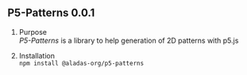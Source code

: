 ## P5-Patterns 0.0.1
1. Purpose\
   _P5-Patterns_ is a library to help generation of 2D patterns with p5.js
      
	
3. Installation  
   `npm install @aladas-org/p5-patterns`    